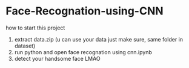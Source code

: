 # Face-Recognation-using-CNN

how to start this project

1. extract data.zip (u can use your data just make sure, same folder in dataset)
2. run python and open face recognation using cnn.ipynb
3. detect your handsome face LMAO

